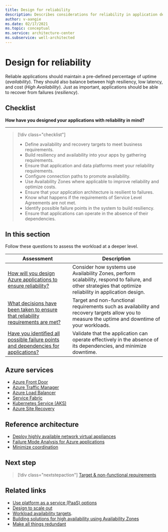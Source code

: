 ```yaml
---
title: Design for reliability
description: Describes considerations for reliability in application design.
author: v-aangie
ms.date: 02/17/2021
ms.topic: conceptual
ms.service: architecture-center
ms.subservice: well-architected
---
```


# Design for reliability

Reliable applications should maintain a pre-defined percentage of uptime (*availability*). They should also balance between high resiliency, low latency, and cost (*High Availability*). Just as important, applications should be able to recover from failures (*resiliency*).

## Checklist

**How have you designed your applications with reliability in mind?**
***

> [!div class="checklist"]
> - Define availability and recovery targets to meet business requirements.
> - Build resiliency and availability into your apps by gathering requirements.
> - Ensure that application and data platforms meet your reliability requirements.
> - Configure connection paths to promote availability.
> - Use Availability Zones where applicable to improve reliability and optimize costs.
> - Ensure that your application architecture is resilient to failures.
> - Know what happens if the requirements of Service Level Agreements are not met.
> - Identify possible failure points in the system to build resiliency.
> - Ensure that applications can operate in the absence of their dependencies.
  
## In this section

Follow these questions to assess the workload at a deeper level.

| Assessment | Description |
| ------------- | ------------- |
| [How will you design Azure applications to ensure reliability?](./app-design.md) | Consider how systems use Availability Zones, perform scalability, respond to failure, and other strategies that optimize reliability in application design.
| [What decisions have been taken to ensure that reliability requirements are met?](./design-requirements.md) | Target and non-functional requirements such as availability and recovery targets allow you to measure the uptime and downtime of your workloads.
| [Have you identified all possible failure points and dependencies for applications?](./design-resiliency.md) | Validate that the application can operate effectively in the absence of its dependencies, and minimize downtime.

## Azure services

- [Azure Front Door](/azure/frontdoor/front-door-overview)
- [Azure Traffic Manager](/azure/traffic-manager/traffic-manager-overview)
- [Azure Load Balancer](/azure/load-balancer/load-balancer-overview)
- [Service Fabric](/azure/service-fabric/service-fabric-overview)
- [Kubernetes Service (AKS)](/azure/aks/intro-kubernetes)
- [Azure Site Recovery](/azure/site-recovery/site-recovery-overview)

## Reference architecture

- [Deploy highly available network virtual appliances](../../reference-architectures/dmz/nva-ha.yml)
- [Failure Mode Analysis for Azure applications](../../resiliency/failure-mode-analysis.md)
- [Minimize coordination](../../guide/design-principles/minimize-coordination.md)

## Next step

>[!div class="nextstepaction"]
>[Target & non-functional requirements](./design-requirements.md)

## Related links

- [Use platform as a service (PaaS) options](../../guide/design-principles/managed-services.md)  
- [Design to scale out](../../guide/design-principles/scale-out.md)
- [Workload availability targets](./business-metrics.md).
- [Building solutions for high availability using Availability Zones](../../high-availability/building-solutions-for-high-availability.md)
- [Make all things redundant](../../guide/design-principles/redundancy.md)
